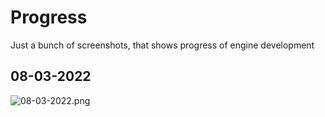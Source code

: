 # Progress

Just a bunch of screenshots, that shows progress of engine development

## 08-03-2022

![08-03-2022.png](https://i.imgur.com/USvufng.png)